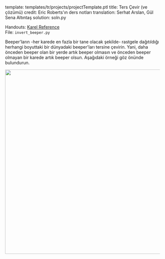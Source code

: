 template: templates/tr/projects/projectTemplate.ptl
title: Ters Çevir (ve çözümü)
credit: Eric Roberts'ın ders notları
translation: Serhat Arslan, Gül Sena Altıntaş
solution: soln.py


Handouts: [Karel Reference]({{pathToRoot}}en/resources/karel.html)<br/>
File: `invert_beeper.py`<br/>

Beeper'ların -her karede en fazla bir tane olacak şekilde- rastgele dağıtıldığı herhangi boyuttaki bir dünyadaki beeper'ları tersine çevirin. Yani, daha önceden beeper olan bir yerde artık beeper olmasın ve önceden beeper olmayan bir karede artık beeper olsun. Aşağıdaki örneği göz önünde bulundurun.

<center>
<img style="width:600px" src="{{pathToRoot}}img/projects/invert/invert.png">	
</center>
